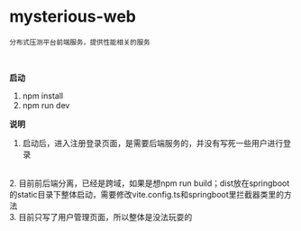 # mysterious-web
```
分布式压测平台前端服务，提供性能相关的服务
```
<br> 

**启动**
<br>
1. npm install
2. npm run dev

**说明**
<br>
1. 启动后，进入注册登录页面，是需要后端服务的，并没有写死一些用户进行登录
<br>
2. 目前前后端分离，已经是跨域，如果是想npm run build；dist放在springboot的static目录下整体启动，需要修改vite.config.ts和springboot里拦截器类里的方法
<br>
3. 目前只写了用户管理页面，所以整体是没法玩耍的